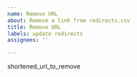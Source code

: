 ```yaml
---
name: Remove URL
about: Remove a link from redirects.csv
title: Remove URL
labels: update redirects
assignees: ''

---
```


shortened_url_to_remove
